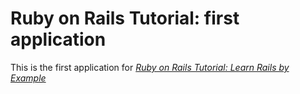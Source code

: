 # Ruby on Rails Tutorial: first application

This is the first application for [*Ruby on Rails Tutorial: Learn Rails by Example*](http://westons@comcast.net)
